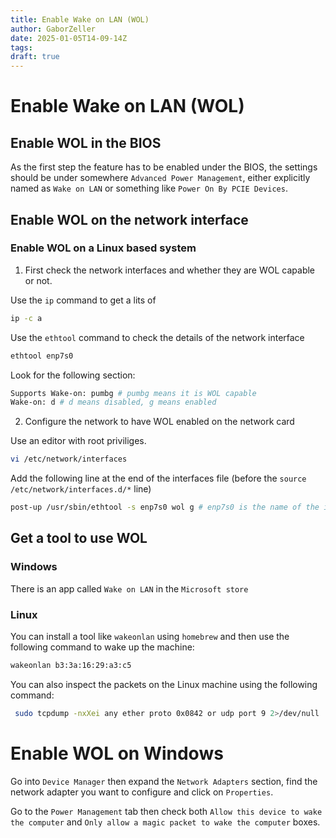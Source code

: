 ```yaml
---
title: Enable Wake on LAN (WOL)
author: GaborZeller
date: 2025-01-05T14-09-14Z
tags:
draft: true
---
```


# Enable Wake on LAN (WOL)

## Enable WOL in the BIOS

As the first step the feature has to be enabled under the BIOS, the settings should be under somewhere `Advanced Power Management`, either explicitly named as `Wake on LAN` or something like `Power On By PCIE Devices`.

## Enable WOL on the network interface

### Enable WOL on a Linux based system

1. First check the network interfaces and whether they are WOL capable or not.

Use the `ip` command to get a lits of

```sh
ip -c a
```

Use the `ethtool` command to check the details of the network interface

```sh
ethtool enp7s0
```

Look for the following section:

```sh
Supports Wake-on: pumbg # pumbg means it is WOL capable
Wake-on: d # d means disabled, g means enabled
```

2. Configure the network to have WOL enabled on the network card

Use an editor with root priviliges.

```sh
vi /etc/network/interfaces
```

Add the following line at the end of the interfaces file (before the `source /etc/network/interfaces.d/*` line)

```sh
post-up /usr/sbin/ethtool -s enp7s0 wol g # enp7s0 is the name of the interface in this example
```

## Get a tool to use WOL

### Windows

There is an app called `Wake on LAN` in the `Microsoft store`

### Linux

You can install a tool like `wakeonlan` using `homebrew` and then use the following command to wake up the machine:

```sh
wakeonlan b3:3a:16:29:a3:c5
```

You can also inspect the packets on the Linux machine using the following command:

```sh
 sudo tcpdump -nxXei any ether proto 0x0842 or udp port 9 2>/dev/null
```

# Enable WOL on Windows

Go into `Device Manager` then expand the `Network Adapters` section, find the network adapter you want to configure and click on `Properties`.

Go to the `Power Management` tab then check both `Allow this device to wake the computer` and `Only allow a magic packet to wake the computer` boxes.
